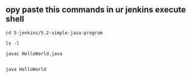 


## opy paste this commands in ur jenkins execute shell 

```
cd 5-jenkins/5.2-simple-java-program

ls -l

javac HelloWorld.java


java HelloWorld

```